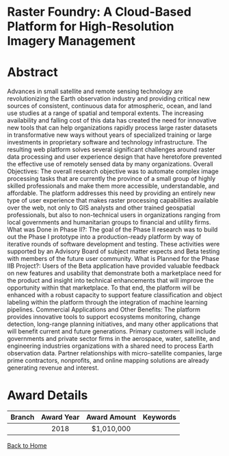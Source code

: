 
Raster Foundry: A Cloud-Based Platform for High-Resolution Imagery Management
=============================================================================

# Abstract


Advances in small satellite and remote sensing technology are revolutionizing the Earth observation industry and providing critical new sources of consistent, continuous data for atmospheric, ocean, and land use studies at a range of spatial and temporal extents. The increasing availability and falling cost of this data has created the need for innovative new tools that can help organizations rapidly process large raster datasets in transformative new ways without years of specialized training or large investments in proprietary software and technology infrastructure. The resulting web platform solves several significant challenges around raster data processing and user experience design that have heretofore prevented the effective use of remotely sensed data by many organizations. Overall Objectives: The overall research objective was to automate complex image processing tasks that are currently the province of a small group of highly skilled professionals and make them more accessible, understandable, and affordable. The platform addresses this need by providing an entirely new type of user experience that makes raster processing capabilities available over the web, not only to GIS analysts and other trained geospatial professionals, but also to non-technical users in organizations ranging from local governments and humanitarian groups to financial and utility firms. What was Done in Phase II?: The goal of the Phase II research was to build out the Phase I prototype into a production-ready platform by way of iterative rounds of software development and testing. These activities were supported by an Advisory Board of subject matter expects and Beta testing with members of the future user community. What is Planned for the Phase IIB Project?: Users of the Beta application have provided valuable feedback on new features and usability that demonstrate both a marketplace need for the product and insight into technical enhancements that will improve the opportunity within that marketplace. To that end, the platform will be enhanced with a robust capacity to support feature classification and object labeling within the platform through the integration of machine learning pipelines. Commercial Applications and Other Benefits: The platform provides innovative tools to support ecosystems monitoring, change detection, long-range planning initiatives, and many other applications that will benefit current and future generations. Primary customers will include governments and private sector firms in the aerospace, water, satellite, and engineering industries organizations with a shared need to process Earth observation data. Partner relationships with micro-satellite companies, large prime contractors, nonprofits, and online mapping solutions are already generating revenue and interest.  

# Award Details

|Branch|Award Year|Award Amount|Keywords|
| :---: | :---: | :---: | :---: |
||2018|$1,010,000||
  
  


[Back to Home](https://github.com/chrischow/dod_sbir_awards#733)